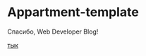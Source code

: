 # Appartment-template

Спасибо, Web Developer Blog!




<a href="https://www.youtube.com/watch?v=J5NUUXlX7uQ&list=PLVfMKQXDAhGUJVAhv95V_RUVW1Oa9vTSc">тык</a>
